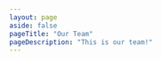 ```yaml
---
layout: page
aside: false
pageTitle: "Our Team"
pageDescription: "This is our team!"
---
```


<script setup>
import { VPTeamPage, VPTeamPageTitle, VPTeamPageSection } from 'vitepress/theme'
import VPTeamMembersWrapper from './VPTeamMembersWrapper.vue'
import { ref, onMounted } from 'vue'
import { getMembers } from '../scripts/utils.ts'
import { members } from '../scripts/store.ts'

onMounted(async () => {
  await getMembers();
})
</script>

<VPTeamPage>
  <VPTeamPageTitle>
    <template #title>
      {{$frontmatter.pageTitle}}
    </template>
    <template #lead>
      {{$frontmatter.pageDescription}}
    </template>
  </VPTeamPageTitle>

  <VPTeamPageSection v-if="members.researchers.length">
    <template #title>Researchers</template>
    <template #members>
      <VPTeamMembersWrapper :members="members.researchers" />
    </template>
  </VPTeamPageSection>

  <VPTeamPageSection v-if="members.phdStudents.length">
    <template #title>PhD Candidates/Students</template>
    <template #members>
      <VPTeamMembersWrapper :members="members.phdStudents" size="small" />
    </template>
  </VPTeamPageSection>

  <VPTeamPageSection v-if="members.msStudents.length">
    <template #title>MS Students</template>
    <template #members>
      <VPTeamMembersWrapper :members="members.msStudents" size="small" />
    </template>
  </VPTeamPageSection>

  <VPTeamPageSection v-if="members.undergradStudents.length">
      <template #title>Undergrad Students</template>
    <template #members>
      <VPTeamMembersWrapper :members="members.msStudents" size="small" />
    </template>
  </VPTeamPageSection>

  <VPTeamPageSection v-if="members.staff.length">
    <template #title>Staff</template>
    <template #members>
      <VPTeamMembersWrapper :members="members.staff" size="small" />
    </template>
  </VPTeamPageSection>

  <VPTeamPageSection v-if="members.alumni.length">
    <template #title>Alumni</template>
    <template #members>
      <VPTeamMembersWrapper :members="members.alumni" size="small" />
    </template>
  </VPTeamPageSection>
</VPTeamPage>